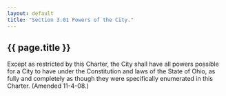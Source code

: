 ```yaml
---
layout: default 
title: "Section 3.01 Powers of the City."
---
```


{{ page.title }}
----------------

Except as restricted by this Charter, the City shall have all powers
possible for a City to have under the Constitution and laws of the State
of Ohio, as fully and completely as though they were specifically
enumerated in this Charter. (Amended 11-4-08.)
